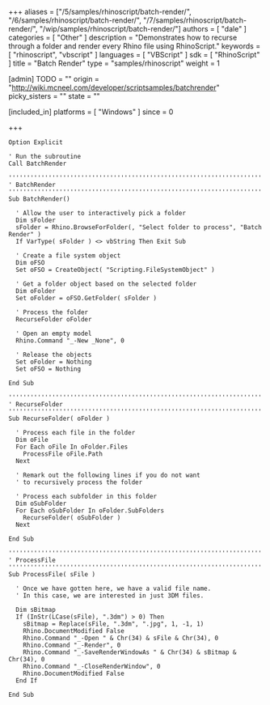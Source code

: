 +++
aliases = ["/5/samples/rhinoscript/batch-render/", "/6/samples/rhinoscript/batch-render/", "/7/samples/rhinoscript/batch-render/", "/wip/samples/rhinoscript/batch-render/"]
authors = [ "dale" ]
categories = [ "Other" ]
description = "Demonstrates how to recurse through a folder and render every Rhino file using RhinoScript."
keywords = [ "rhinoscript", "vbscript" ]
languages = [ "VBScript" ]
sdk = [ "RhinoScript" ]
title = "Batch Render"
type = "samples/rhinoscript"
weight = 1

[admin]
TODO = ""
origin = "http://wiki.mcneel.com/developer/scriptsamples/batchrender"
picky_sisters = ""
state = ""

[included_in]
platforms = [ "Windows" ]
since = 0

+++

```vbnet
Option Explicit

' Run the subroutine
Call BatchRender

''''''''''''''''''''''''''''''''''''''''''''''''''''''''''''''''''''''''''
' BatchRender
''''''''''''''''''''''''''''''''''''''''''''''''''''''''''''''''''''''''''
Sub BatchRender()

  ' Allow the user to interactively pick a folder
  Dim sFolder
  sFolder = Rhino.BrowseForFolder(, "Select folder to process", "Batch Render" )
  If VarType( sFolder ) <> vbString Then Exit Sub

  ' Create a file system object
  Dim oFSO
  Set oFSO = CreateObject( "Scripting.FileSystemObject" )

  ' Get a folder object based on the selected folder
  Dim oFolder
  Set oFolder = oFSO.GetFolder( sFolder )

  ' Process the folder
  RecurseFolder oFolder

  ' Open an empty model
  Rhino.Command "_-New _None", 0

  ' Release the objects
  Set oFolder = Nothing
  Set oFSO = Nothing

End Sub

''''''''''''''''''''''''''''''''''''''''''''''''''''''''''''''''''''''''''
' RecurseFolder
''''''''''''''''''''''''''''''''''''''''''''''''''''''''''''''''''''''''''
Sub RecurseFolder( oFolder )

  ' Process each file in the folder
  Dim oFile
  For Each oFile In oFolder.Files
    ProcessFile oFile.Path
  Next

  ' Remark out the following lines if you do not want
  ' to recursively process the folder

  ' Process each subfolder in this folder
  Dim oSubFolder
  For Each oSubFolder In oFolder.SubFolders
    RecurseFolder( oSubFolder )
  Next

End Sub

''''''''''''''''''''''''''''''''''''''''''''''''''''''''''''''''''''''''''
' ProcessFile
''''''''''''''''''''''''''''''''''''''''''''''''''''''''''''''''''''''''''
Sub ProcessFile( sFile )

  ' Once we have gotten here, we have a valid file name.
  ' In this case, we are interested in just 3DM files.

  Dim sBitmap
  If (InStr(LCase(sFile), ".3dm") > 0) Then
    sBitmap = Replace(sFile, ".3dm", ".jpg", 1, -1, 1)
    Rhino.DocumentModified False
    Rhino.Command "_-Open " & Chr(34) & sFile & Chr(34), 0
    Rhino.Command "_-Render", 0
    Rhino.Command "_-SaveRenderWindowAs " & Chr(34) & sBitmap & Chr(34), 0
    Rhino.Command "_-CloseRenderWindow", 0
    Rhino.DocumentModified False
  End If  

End Sub
```
